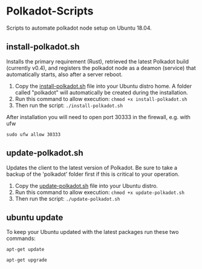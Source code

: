 # Polkadot-Scripts
Scripts to automate polkadot node setup on Ubuntu 18.04.


## install-polkadot.sh

Installs the primary requirement (Rust), retrieved the latest Polkadot build (currently v0.4), and registers the polkadot node as a deamon (service) that automatically starts, also after a server reboot.

1. Copy the [install-polkadot.sh](install-polkadot.sh) file into your Ubuntu distro home. A folder called "polkadot" will automatically be created during the installation.
2. Run this command to allow execution: `chmod +x install-polkadot.sh`
3. Then run the script: `./install-polkadot.sh`

After installation you will need to open port 30333 in the firewall, e.g. with ufw

`sudo ufw allow 30333`

## update-polkadot.sh

Updates the client to the latest version of Polkadot. Be sure to take a backup of the 'polkadot' folder first if this is critical to your operation.

1. Copy the [update-polkadot.sh](update-polkadot.sh) file into your Ubuntu distro.
2. Run this command to allow execution: `chmod +x update-polkadot.sh`
3. Then run the script: `./update-polkadot.sh`



## ubuntu update

To keep your Ubuntu updated with the latest packages run these two commands:

`apt-get update`

`apt-get upgrade`

